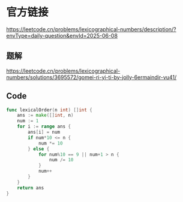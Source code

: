 # 官方链接
https://leetcode.cn/problems/lexicographical-numbers/description/?envType=daily-question&envId=2025-06-08

## 题解
https://leetcode.cn/problems/lexicographical-numbers/solutions/3695572/gomei-ri-yi-ti-by-jolly-6ermaindir-vu41/

## Code
```go
func lexicalOrder(n int) []int {
    ans := make([]int, n)
    num := 1
    for i := range ans {
        ans[i] = num
        if num*10 <= n {
            num *= 10
        } else {
            for num%10 == 9 || num+1 > n {
                num /= 10
            }
            num++
        }
    }
    return ans
}
```